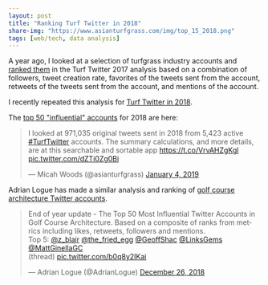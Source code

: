```yaml
---
layout: post
title: "Ranking Turf Twitter in 2018"
share-img: "https://www.asianturfgrass.com/img/top_15_2018.png"
tags: [web/tech, data analysis]
---
```


A year ago, I looked at a selection of turfgrass industry accounts and [ranked them](http://www.asianturfgrass.com/turf_twitter_2017/) in the Turf Twitter 2017 analysis based on a combination of followers, tweet creation rate, favorites of the tweets sent from the account, retweets of the tweets sent from the account, and mentions of the account.

I recently repeated this analysis for [Turf Twitter in 2018](https://asianturfgrass.shinyapps.io/turf_twitter_2018/).

The [top 50 "influential" accounts](https://twitter.com/asianturfgrass/status/1081322417572655104) for 2018 are here:

<blockquote class="twitter-tweet" data-lang="en"><p lang="en" dir="ltr">I looked at 971,035 original tweets sent in 2018 from 5,423 active <a href="https://twitter.com/hashtag/TurfTwitter?src=hash&amp;ref_src=twsrc%5Etfw">#TurfTwitter</a> accounts. The summary calculations, and more details, are at this searchable and sortable app <a href="https://t.co/VrvAHZgKgl">https://t.co/VrvAHZgKgl</a> <a href="https://t.co/dZTi0Zg0Bi">pic.twitter.com/dZTi0Zg0Bi</a></p>&mdash; Micah Woods (@asianturfgrass) <a href="https://twitter.com/asianturfgrass/status/1081322417572655104?ref_src=twsrc%5Etfw">January 4, 2019</a></blockquote>
<script async src="https://platform.twitter.com/widgets.js" charset="utf-8"></script>

Adrian Logue has made a similar analysis and ranking of [golf course architecture Twitter accounts](https://twitter.com/AdrianLogue/status/1077995671720873985).

<blockquote class="twitter-tweet" data-lang="en"><p lang="en" dir="ltr">End of year update - The Top 50 Most Influential Twitter Accounts in Golf Course Architecture. Based on a composite of ranks from metrics including likes, retweets, followers and mentions.<br>Top 5: <a href="https://twitter.com/z_blair?ref_src=twsrc%5Etfw">@z_blair</a> <a href="https://twitter.com/the_fried_egg?ref_src=twsrc%5Etfw">@the_fried_egg</a> <a href="https://twitter.com/GeoffShac?ref_src=twsrc%5Etfw">@GeoffShac</a> <a href="https://twitter.com/LinksGems?ref_src=twsrc%5Etfw">@LinksGems</a> <a href="https://twitter.com/MattGinellaGC?ref_src=twsrc%5Etfw">@MattGinellaGC</a><br>(thread) <a href="https://t.co/b0q8y2IKai">pic.twitter.com/b0q8y2IKai</a></p>&mdash; Adrian Logue (@AdrianLogue) <a href="https://twitter.com/AdrianLogue/status/1077995671720873985?ref_src=twsrc%5Etfw">December 26, 2018</a></blockquote>
<script async src="https://platform.twitter.com/widgets.js" charset="utf-8"></script>



